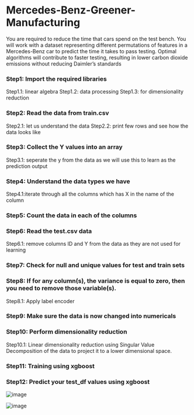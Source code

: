 # Mercedes-Benz-Greener-Manufacturing

You are required to reduce the time that cars spend on the test bench. You will work with a dataset representing different permutations of features in a Mercedes-Benz car to predict the time it takes to pass testing. Optimal algorithms will contribute to faster testing, resulting in lower carbon dioxide emissions without reducing Daimler’s standards

### Step1: Import the required libraries
Step1.1: linear algebra
Step1.2: data processing
Step1.3: for dimensionality reduction

### Step2: Read the data from train.csv
Step2.1: let us understand the data
Step2.2: print few rows and see how the data looks like

### Step3: Collect the Y values into an array
Step3.1: seperate the y from the data as we will use this to learn as the prediction output

### Step4: Understand the data types we have
Step4.1:iterate through all the columns which has X in the name of the column

### Step5: Count the data in each of the columns
### Step6: Read the test.csv data
Step6.1: remove columns ID and Y from the data as they are not used for learning

### Step7: Check for null and unique values for test and train sets
### Step8: If for any column(s), the variance is equal to zero, then you need to remove those variable(s).
Step8.1: Apply label encoder

### Step9: Make sure the data is now changed into numericals
### Step10: Perform dimensionality reduction
Step10.1: Linear dimensionality reduction using Singular Value Decomposition of the data to project it to a lower dimensional space.
### Step11: Training using xgboost

### Step12: Predict your test_df values using xgboost

![image](https://github.com/kaushik-prasad-dey/Mercedes-Benz-Greener-Manufacturing/assets/109330283/6960a3db-ebf7-4520-9c1a-efcb38451a74)

![image](https://github.com/kaushik-prasad-dey/Mercedes-Benz-Greener-Manufacturing/assets/109330283/cfa7330e-eec9-46e3-9e36-7ca875ea958b)





